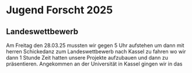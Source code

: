 # Jugend Forscht 2025
## Landeswettbewerb
Am Freitag den 28.03.25 mussten wir gegen 5 Uhr aufstehen um dann mit herren Schickedanz zum Landeswettbewerb nach Kassel zu fahren wo wir dann 1 Stunde Zeit hatten unsere Projekte aufzubauen und dann zu präsentieren. Angekommen an der Universität in Kassel gingen wir in das 